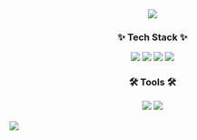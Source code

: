 <div align="center">
  <img src="https://github.com/user-attachments/assets/932bb2ff-b1f7-4ba5-a9de-59936545b92d" />
</div>

<h3 align="center">✨ Tech Stack ✨</h3>
<div align="center">
<img src="https://img.shields.io/badge/python-3776AB?style=for-the-badge&logo=python&logoColor=white">
<img src="https://img.shields.io/badge/Html5-E34F26?style=for-the-badge&logo=html5&logoColor=white" />
<img src="https://img.shields.io/badge/C-A8B9CC?style=for-the-badge&logo=c&logoColor=white" />
  <img src="https://img.shields.io/badge/java-007396?style=for-the-badge&logo=java&logoColor=white">
</div>

<h3 align="center">🛠 Tools 🛠</h3>
<div align="center">
<img src="https://img.shields.io/badge/mysql-4479A1?style=for-the-badge&logo=mysql&logoColor=white">
<img src="https://img.shields.io/badge/github-181717?style=for-the-badge&logo=github&logoColor=white">
</div>

<br>

<img src="http://mazandi.herokuapp.com/api?handle={yeojeong735}&theme=cold"/>

<!--
**Lime0303i/Lime0303i** is a ✨ _special_ ✨ repository because its `README.md` (this file) appears on your GitHub profile.

Here are some ideas to get you started:

- 🔭 I’m currently working on ...
- 🌱 I’m currently learning ...
- 👯 I’m looking to collaborate on ...
- 🤔 I’m looking for help with ...
- 💬 Ask me about ...
- 📫 How to reach me: ...
- 😄 Pronouns: ...
- ⚡ Fun fact: ...
-->
